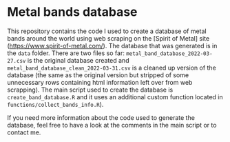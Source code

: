 # Metal bands database

This repository contains the code I used to create a database of metal bands around the world using web scraping on the [Spirit of Metal] site (https://www.spirit-of-metal.com/). The database that was generated is in the `data` folder. There are two files so far: `metal_band_database_2022-03-27.csv` is the original database created and `metal_band_database_clean_2022-03-31.csv` is a cleaned up version of the database (the same as the original version but stripped of some unnecessary rows containing html information left over from web scrapping). The main script used to create the database is `create_band_database.R` and it uses an additional custom function located in `functions/collect_bands_info.R`).

If you need more information about the code used to generate the database, feel free to have a look at the comments in the main script or to contact me.
